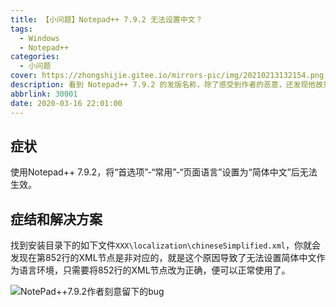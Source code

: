 ```yaml
---
title: 【小问题】Notepad++ 7.9.2 无法设置中文？
tags:
  - Windows
  - Notepad++
categories:
  - 小问题
cover: https://zhongshijie.gitee.io/mirrors-pic/img/20210213132154.png
description: 看到 Notepad++ 7.9.2 的发版名称，除了感受到作者的恶意，还发现他故意留了一个bug，让用户无法直接设置简体中文作为语言环境，我们当然不能惯着他了
abbrlink: 30001
date: 2020-03-16 22:01:00
---
```


## 症状
使用Notepad++ 7.9.2，将“首选项”-“常用”-“页面语言”设置为“简体中文”后无法生效。

## 症结和解决方案
找到安装目录下的如下文件`XXX\localization\chineseSimplified.xml`，你就会发现在第852行的XML节点是非对应的，就是这个原因导致了无法设置简体中文作为语言环境，只需要将852行的XML节点改为正确，便可以正常使用了。

![NotePad++7.9.2作者刻意留下的bug](https://zhongshijie.gitee.io/mirrors-pic/img/20210213131811.png)
